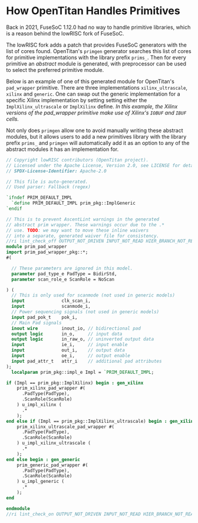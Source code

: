 # How OpenTitan Handles Primitives

Back in 2021, FuseSoC 1.12.0 had no way to handle primitive libraries, which is a reason behind the lowRISC fork of FuseSoC.

The lowRISC fork adds a patch that provides FuseSoC generators with the list of cores found.
OpenTitan's `primgen` generator searches this list of cores for primitive implementations with the library prefix `prims_`.
Then for every primitive an *abstract* module is generated, with preprocessor can be used to select the preferred primitive module.

Below is an example of one of this generated module for OpenTitan's `pad_wrapper` primitive.
There are three implementations `xilinx_ultrascale`, `xilinx` and `generic`.
One can swap out the generic implementation for a specific Xilinx implementation by setting setting either the `ImplXilinx_ultrascale` or `ImplXilinx` define.
*In this example, the Xilinx versions of the pad_wrapper primitive make use of Xilinx's `IOBUF` and `IBUF` cells.*

Not only does `primgen` allow one to avoid manually writing these abstract modules, but it allows users to add a new primitives library with the library prefix `prims_` and `primgen` will automatically add it as an option to any of the abstract modules it has an implementation for.

```systemverilog
// Copyright lowRISC contributors (OpenTitan project).
// Licensed under the Apache License, Version 2.0, see LICENSE for details.
// SPDX-License-Identifier: Apache-2.0

// This file is auto-generated.
// Used parser: Fallback (regex)

`ifndef PRIM_DEFAULT_IMPL
  `define PRIM_DEFAULT_IMPL prim_pkg::ImplGeneric
`endif

// This is to prevent AscentLint warnings in the generated
// abstract prim wrapper. These warnings occur due to the .*
// use. TODO: we may want to move these inline waivers
// into a separate, generated waiver file for consistency.
//ri lint_check_off OUTPUT_NOT_DRIVEN INPUT_NOT_READ HIER_BRANCH_NOT_READ
module prim_pad_wrapper
import prim_pad_wrapper_pkg::*;
#(

  // These parameters are ignored in this model.
  parameter pad_type_e PadType = BidirStd,
  parameter scan_role_e ScanRole = NoScan

) (
  // This is only used for scanmode (not used in generic models)
  input              clk_scan_i,
  input              scanmode_i,
  // Power sequencing signals (not used in generic models)
  input pad_pok_t    pok_i,
  // Main Pad signals
  inout wire         inout_io, // bidirectional pad
  output logic       in_o,     // input data
  output logic       in_raw_o, // uninverted output data
  input              ie_i,     // input enable
  input              out_i,    // output data
  input              oe_i,     // output enable
  input pad_attr_t   attr_i    // additional pad attributes
);
  localparam prim_pkg::impl_e Impl = `PRIM_DEFAULT_IMPL;

if (Impl == prim_pkg::ImplXilinx) begin : gen_xilinx
    prim_xilinx_pad_wrapper #(
      .PadType(PadType),
      .ScanRole(ScanRole)
    ) u_impl_xilinx (
      .*
    );
end else if (Impl == prim_pkg::ImplXilinx_ultrascale) begin : gen_xilinx_ultrascale
    prim_xilinx_ultrascale_pad_wrapper #(
      .PadType(PadType),
      .ScanRole(ScanRole)
    ) u_impl_xilinx_ultrascale (
      .*
    );
end else begin : gen_generic
    prim_generic_pad_wrapper #(
      .PadType(PadType),
      .ScanRole(ScanRole)
    ) u_impl_generic (
      .*
    );
end

endmodule
//ri lint_check_on OUTPUT_NOT_DRIVEN INPUT_NOT_READ HIER_BRANCH_NOT_READ
```

